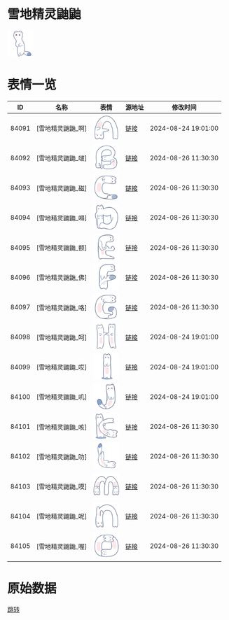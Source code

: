 # 雪地精灵鼬鼬

<img src="./cover.png" height="60" alt="cover" />

# 表情一览

|ID|名称|表情|源地址|修改时间|
|----|----|----|----|----|
|84091|[雪地精灵鼬鼬_啊]|<img src="./pic/084091_%5B雪地精灵鼬鼬_啊%5D.png" height="60" alt="啊"/>|[链接](https://i0.hdslb.com/bfs/garb/85fe5f96bb716264788f21d52c4917337dea6b33.png)|2024-08-24 19:01:00|
|84092|[雪地精灵鼬鼬_啵]|<img src="./pic/084092_%5B雪地精灵鼬鼬_啵%5D.png" height="60" alt="啵"/>|[链接](https://i0.hdslb.com/bfs/garb/2b849a9acde98184e354696edff737829183f9dd.png)|2024-08-26 11:30:30|
|84093|[雪地精灵鼬鼬_磁]|<img src="./pic/084093_%5B雪地精灵鼬鼬_磁%5D.png" height="60" alt="磁"/>|[链接](https://i0.hdslb.com/bfs/garb/cce9de8765ccb77c801c9b2ca172bd1f3f16fcdb.png)|2024-08-26 11:30:30|
|84094|[雪地精灵鼬鼬_嘚]|<img src="./pic/084094_%5B雪地精灵鼬鼬_嘚%5D.png" height="60" alt="嘚"/>|[链接](https://i0.hdslb.com/bfs/garb/028bfc7cb78957696b597d2e62c30bd09db8c78a.png)|2024-08-26 11:30:30|
|84095|[雪地精灵鼬鼬_额]|<img src="./pic/084095_%5B雪地精灵鼬鼬_额%5D.png" height="60" alt="额"/>|[链接](https://i0.hdslb.com/bfs/garb/9df54705f17f2ce8e21cec67e456e74aad3ccbaf.png)|2024-08-26 11:30:30|
|84096|[雪地精灵鼬鼬_佛]|<img src="./pic/084096_%5B雪地精灵鼬鼬_佛%5D.png" height="60" alt="佛"/>|[链接](https://i0.hdslb.com/bfs/garb/17a9d18ab5545e58c3e8aad64206c49325780deb.png)|2024-08-26 11:30:30|
|84097|[雪地精灵鼬鼬_咯]|<img src="./pic/084097_%5B雪地精灵鼬鼬_咯%5D.png" height="60" alt="咯"/>|[链接](https://i0.hdslb.com/bfs/garb/e56a4ea2094d208dab97437bba059113d63e4057.png)|2024-08-26 11:30:30|
|84098|[雪地精灵鼬鼬_呵]|<img src="./pic/084098_%5B雪地精灵鼬鼬_呵%5D.png" height="60" alt="呵"/>|[链接](https://i0.hdslb.com/bfs/garb/9d557d185236ce0816d6d435805ededb3c083af9.png)|2024-08-24 19:01:00|
|84099|[雪地精灵鼬鼬_哎]|<img src="./pic/084099_%5B雪地精灵鼬鼬_哎%5D.png" height="60" alt="哎"/>|[链接](https://i0.hdslb.com/bfs/garb/2918ef5f7e8cd1121807ba0672748742efa3fa89.png)|2024-08-24 19:01:00|
|84100|[雪地精灵鼬鼬_叽]|<img src="./pic/084100_%5B雪地精灵鼬鼬_叽%5D.png" height="60" alt="叽"/>|[链接](https://i0.hdslb.com/bfs/garb/9567546c57ab9d1eb2d7e32a65e2053ca6a12cb9.png)|2024-08-24 19:01:00|
|84101|[雪地精灵鼬鼬_咳]|<img src="./pic/084101_%5B雪地精灵鼬鼬_咳%5D.png" height="60" alt="咳"/>|[链接](https://i0.hdslb.com/bfs/garb/828d461fba0592787998cba79d8251a00a751836.png)|2024-08-26 11:30:30|
|84102|[雪地精灵鼬鼬_叻]|<img src="./pic/084102_%5B雪地精灵鼬鼬_叻%5D.png" height="60" alt="叻"/>|[链接](https://i0.hdslb.com/bfs/garb/5a84114a0137f5eed142871e8284cb5d3722ebf6.png)|2024-08-26 11:30:30|
|84103|[雪地精灵鼬鼬_嗼]|<img src="./pic/084103_%5B雪地精灵鼬鼬_嗼%5D.png" height="60" alt="嗼"/>|[链接](https://i0.hdslb.com/bfs/garb/800f3b168fd69f41e8cea89084c1382fc479f6f7.png)|2024-08-26 11:30:30|
|84104|[雪地精灵鼬鼬_呢]|<img src="./pic/084104_%5B雪地精灵鼬鼬_呢%5D.png" height="60" alt="呢"/>|[链接](https://i0.hdslb.com/bfs/garb/17a8eac83f4aae52b854345312efa89c5d7fefa6.png)|2024-08-26 11:30:30|
|84105|[雪地精灵鼬鼬_喔]|<img src="./pic/084105_%5B雪地精灵鼬鼬_喔%5D.png" height="60" alt="喔"/>|[链接](https://i0.hdslb.com/bfs/garb/ae643df0baa9a0c7ad637f71a429197f0eb85739.png)|2024-08-26 11:30:30|

# 原始数据

[跳转](./raw.json)

